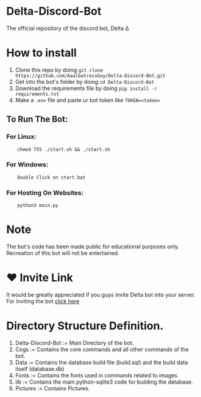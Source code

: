 # Delta-Discord-Bot
The official repository of the discord bot, Delta Δ

# How to install 
1. Clone this repo by doing ```git clone https://github.com/AaalbatrossGuy/Delta-Discord-Bot.git```
2. Get into the bot's folder by doing ```cd Delta-Discord-Bot```
3. Download the requirements file by doing ```pip install -r requirements.txt```
4. Make a `.env` file and paste ur bot token like ```TOKEN=<token>```
## To Run The Bot:
   ### For Linux:
        chmod 755 ./start.sh && ./start.sh
   ### For Windows:
        Double Click on start.bat
   ### For Hosting On Websites:
        python3 main.py

# Note
The bot's code has been made public for educational purposes only. Recreation of this bot will not be entertained.

# ♥ Invite Link
It would be greatly appreciated if you guys invite Delta bot into your server. For inviting the bot [click here](https://discord.com/api/oauth2/authorize?client_id=830047831972118588&permissions=1610738694&scope=bot)

# Directory Structure Definition.

1. Delta-Discord-Bot := Main Directory of the bot.
2. Cogs := Contains the core commands and all other commands of the bot.
3. Data := Contains the database build file (build.sql) and the build data itself (database.db)
4. Fonts := Contains the fonts used in commands related to images.
5. lib := Contains the main python-sqlite3 code for building the database.
6. Pictures := Contains Pictures.
